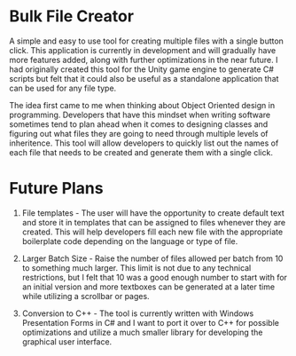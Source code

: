 # Bulk File Creator
A simple and easy to use tool for creating multiple files with a single button click. This application is currently in development and will gradually have more features added, along with further optimizations in the near future. I had originally created this tool for the Unity game engine to generate C# scripts but felt that it could also be useful as a standalone application that can be used for any file type. 

The idea first came to me when thinking about Object Oriented design in programming. Developers that have this mindset when writing software sometimes tend to plan ahead when it comes to designing classes and figuring out what files they are going to need through multiple levels of inheritence. This tool will allow developers to quickly list out the names of each file that needs to be created and generate them with a single click.

# Future Plans
1. File templates - The user will have the opportunity to create default text and store it in templates that can be assigned to files whenever they are created. This will help developers fill each new file with the appropriate boilerplate code depending on the language or type of file.

2. Larger Batch Size - Raise the number of files allowed per batch from 10 to something much larger. This limit is not due to any technical restrictions, but I felt that 10 was a good enough number to start with for an initial version and more textboxes can be generated at a later time while utilizing a scrollbar
or pages.

3. Conversion to C++ - The tool is currently written with Windows Presentation Forms in C# and I want to port it over to C++ for possible optimizations and utilize a much smaller library for developing the graphical user interface.
